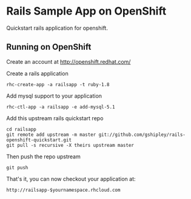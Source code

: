Rails Sample App on OpenShift
=========================

Quickstart rails application for openshift.

Running on OpenShift
--------------------

Create an account at http://openshift.redhat.com/

Create a rails application

    rhc-create-app -a railsapp -t ruby-1.8

Add mysql support to your application
    
    rhc-ctl-app -a railsapp -e add-mysql-5.1

Add this upstream rails quickstart repo

    cd railsapp
    git remote add upstream -m master git://github.com/gshipley/rails-openshift-quickstart.git
    git pull -s recursive -X theirs upstream master

Then push the repo upstream

    git push

That's it, you can now checkout your application at:

    http://railsapp-$yournamespace.rhcloud.com

